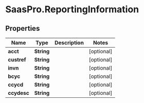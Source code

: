 # SaasPro.ReportingInformation

## Properties

Name | Type | Description | Notes
------------ | ------------- | ------------- | -------------
**acct** | **String** |  | [optional] 
**custref** | **String** |  | [optional] 
**invn** | **String** |  | [optional] 
**bcyc** | **String** |  | [optional] 
**ccycd** | **String** |  | [optional] 
**ccydesc** | **String** |  | [optional] 


